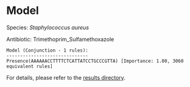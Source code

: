 
# Model

Species: *Staphylococcus aureus*

Antibiotic: Trimethoprim_Sulfamethoxazole

```
Model (Conjunction - 1 rules):
------------------------------
Presence(AAAAAACCTTTTCTCATTATCCTGCCCGTTA) [Importance: 1.00, 3060 equivalent rules]

```

For details, please refer to the [results directory](../../../../../results/scm_b/staphylococcus%20aureus/trimethoprim_sulfamethoxazole/repeat_5/).

